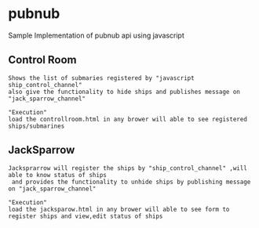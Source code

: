 # pubnub

Sample Implementation of pubnub api using javascript


## Control Room ##

    Shows the list of submaries registered by "javascript ship_control_channel"
    also give the functionality to hide ships and publishes message on "jack_sparrow_channel"
    
    "Execution"
    load the controllroom.html in any brower will able to see registered ships/submarines

 

## JackSparrow ##

    Jacksprarrow will register the ships by "ship_control_channel" ,will able to know status of ships
     and provides the functionality to unhide ships by publishing message on "jack_sparrow_channel"
    
    "Execution"
    load the jacksparow.html in any brower will able to see form to register ships and view,edit status of ships
